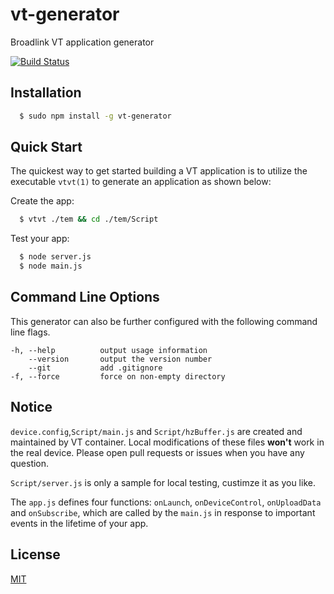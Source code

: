 vt-generator
==========

Broadlink VT application generator

[![Build Status](https://travis-ci.org/BroadLinkDev/vt-generator.svg?branch=master)](https://travis-ci.org/BroadLinkDev/vt-generator)
## Installation

```bash
  $ sudo npm install -g vt-generator
```

## Quick Start

The quickest way to get started building a VT application is to utilize the executable `vtvt(1)` to generate an application as shown below:

Create the app:

```bash
  $ vtvt ./tem && cd ./tem/Script
```

Test your app:

```bash
  $ node server.js
  $ node main.js
```

## Command Line Options

This generator can also be further configured with the following command line flags.

```
-h, --help          output usage information
    --version       output the version number
    --git           add .gitignore
-f, --force         force on non-empty directory

```

## Notice

`device.config`,`Script/main.js` and `Script/hzBuffer.js` are created and maintained by VT container. Local modifications of these files **won't** work in the real device. Please open pull requests or issues when you have any question.

`Script/server.js` is only a sample for local testing, custimze it as you like.

The `app.js` defines four functions: `onLaunch`, `onDeviceControl`, `onUploadData` and `onSubscribe`, which are called by the `main.js` in response to important events in the lifetime of your app.

## License

[MIT](LICENSE)

